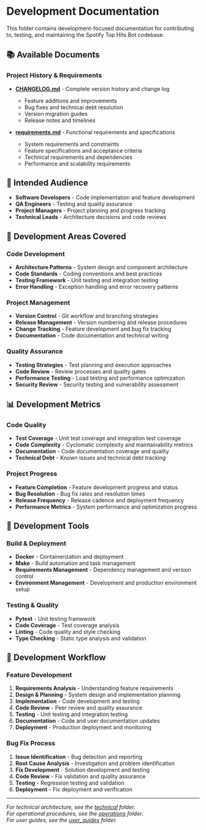# Development Documentation

This folder contains development-focused documentation for contributing to, testing, and maintaining the Spotify Top Hits Bot codebase.

## 📚 **Available Documents**

### **Project History & Requirements**
- **[CHANGELOG.md](CHANGELOG.md)** - Complete version history and change log
  - Feature additions and improvements
  - Bug fixes and technical debt resolution
  - Version migration guides
  - Release notes and timelines

- **[requirements.md](requirements.md)** - Functional requirements and specifications
  - System requirements and constraints
  - Feature specifications and acceptance criteria
  - Technical requirements and dependencies
  - Performance and scalability requirements

## 🎯 **Intended Audience**

- **Software Developers** - Code implementation and feature development
- **QA Engineers** - Testing and quality assurance
- **Project Managers** - Project planning and progress tracking
- **Technical Leads** - Architecture decisions and code reviews

## 🚀 **Development Areas Covered**

### **Code Development**
- **Architecture Patterns** - System design and component architecture
- **Code Standards** - Coding conventions and best practices
- **Testing Framework** - Unit testing and integration testing
- **Error Handling** - Exception handling and error recovery patterns

### **Project Management**
- **Version Control** - Git workflow and branching strategies
- **Release Management** - Version numbering and release procedures
- **Change Tracking** - Feature development and bug fix tracking
- **Documentation** - Code documentation and technical writing

### **Quality Assurance**
- **Testing Strategies** - Test planning and execution approaches
- **Code Review** - Review processes and quality gates
- **Performance Testing** - Load testing and performance optimization
- **Security Review** - Security testing and vulnerability assessment

## 📊 **Development Metrics**

### **Code Quality**
- **Test Coverage** - Unit test coverage and integration test coverage
- **Code Complexity** - Cyclomatic complexity and maintainability metrics
- **Documentation** - Code documentation coverage and quality
- **Technical Debt** - Known issues and technical debt tracking

### **Project Progress**
- **Feature Completion** - Feature development progress and status
- **Bug Resolution** - Bug fix rates and resolution times
- **Release Frequency** - Release cadence and deployment frequency
- **Performance Metrics** - System performance and optimization progress

## 🔧 **Development Tools**

### **Build & Deployment**
- **Docker** - Containerization and deployment
- **Make** - Build automation and task management
- **Requirements Management** - Dependency management and version control
- **Environment Management** - Development and production environment setup

### **Testing & Quality**
- **Pytest** - Unit testing framework
- **Code Coverage** - Test coverage analysis
- **Linting** - Code quality and style checking
- **Type Checking** - Static type analysis and validation

## 📅 **Development Workflow**

### **Feature Development**
1. **Requirements Analysis** - Understanding feature requirements
2. **Design & Planning** - System design and implementation planning
3. **Implementation** - Code development and testing
4. **Code Review** - Peer review and quality assurance
5. **Testing** - Unit testing and integration testing
6. **Documentation** - Code and user documentation updates
7. **Deployment** - Production deployment and monitoring

### **Bug Fix Process**
1. **Issue Identification** - Bug detection and reporting
2. **Root Cause Analysis** - Investigation and problem identification
3. **Fix Development** - Solution development and testing
4. **Code Review** - Fix validation and quality assurance
5. **Testing** - Regression testing and validation
6. **Deployment** - Fix deployment and verification

---

*For technical architecture, see the [technical](../technical/) folder.*  
*For operational procedures, see the [operations](../operations/) folder.*  
*For user guides, see the [user_guides](../user_guides/) folder.*

